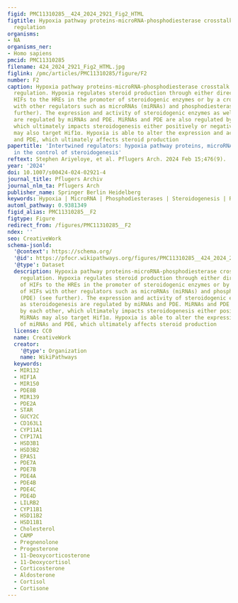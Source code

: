 ```yaml
---
figid: PMC11310285__424_2024_2921_Fig2_HTML
figtitle: Hypoxia pathway proteins-microRNA-phosphodiesterase crosstalk in steroidogenesis
  regulation
organisms:
- NA
organisms_ner:
- Homo sapiens
pmcid: PMC11310285
filename: 424_2024_2921_Fig2_HTML.jpg
figlink: /pmc/articles/PMC11310285/figure/F2
number: F2
caption: Hypoxia pathway proteins-microRNA-phosphodiesterase crosstalk in steroidogenesis
  regulation. Hypoxia regulates steroid production through either direct binding of
  HIFs to the HREs in the promoter of steroidogenic enzymes or by a crosstalk of HIFs
  with other regulators such as microRNAs (miRNAs) and phosphodiesterases (PDE) (see
  further). The expression and activity of steroidogenic enzymes as well as steroidogenesis
  are regulated by miRNAs and PDE. MiRNAs and PDE are also regulated by each other,
  which ultimately impacts steroidogenesis either positively or negatively. MiRNAs
  may also target Hif1α. Hypoxia is able to alter the expression and activity of miRNAs
  and PDE, which ultimately affects steroid production
papertitle: 'Intertwined regulators: hypoxia pathway proteins, microRNAs, and phosphodiesterases
  in the control of steroidogenesis'
reftext: Stephen Ariyeloye, et al. Pflugers Arch. 2024 Feb 15;476(9).
year: '2024'
doi: 10.1007/s00424-024-02921-4
journal_title: Pflugers Archiv
journal_nlm_ta: Pflugers Arch
publisher_name: Springer Berlin Heidelberg
keywords: Hypoxia | MicroRNA | Phosphodiesterases | Steroidogenesis | Regulation
automl_pathway: 0.9381349
figid_alias: PMC11310285__F2
figtype: Figure
redirect_from: /figures/PMC11310285__F2
ndex: ''
seo: CreativeWork
schema-jsonld:
  '@context': https://schema.org/
  '@id': https://pfocr.wikipathways.org/figures/PMC11310285__424_2024_2921_Fig2_HTML.html
  '@type': Dataset
  description: Hypoxia pathway proteins-microRNA-phosphodiesterase crosstalk in steroidogenesis
    regulation. Hypoxia regulates steroid production through either direct binding
    of HIFs to the HREs in the promoter of steroidogenic enzymes or by a crosstalk
    of HIFs with other regulators such as microRNAs (miRNAs) and phosphodiesterases
    (PDE) (see further). The expression and activity of steroidogenic enzymes as well
    as steroidogenesis are regulated by miRNAs and PDE. MiRNAs and PDE are also regulated
    by each other, which ultimately impacts steroidogenesis either positively or negatively.
    MiRNAs may also target Hif1α. Hypoxia is able to alter the expression and activity
    of miRNAs and PDE, which ultimately affects steroid production
  license: CC0
  name: CreativeWork
  creator:
    '@type': Organization
    name: WikiPathways
  keywords:
  - MIR132
  - HIF1A
  - MIR150
  - PDE8B
  - MIR139
  - PDE2A
  - STAR
  - GUCY2C
  - CD163L1
  - CYP11A1
  - CYP17A1
  - HSD3B1
  - HSD3B2
  - EPAS1
  - PDE7A
  - PDE7B
  - PDE4A
  - PDE4B
  - PDE4C
  - PDE4D
  - LILRB2
  - CYP11B1
  - HSD11B2
  - HSD11B1
  - Cholesterol
  - CAMP
  - Pregnenolone
  - Progesterone
  - 11-Deoxycorticosterone
  - 11-Deoxycortisol
  - Corticosterone
  - Aldosterone
  - Cortisol
  - Cortisone
---
```

